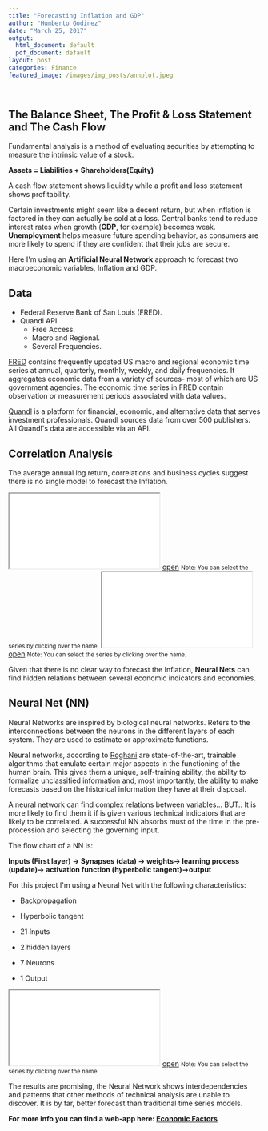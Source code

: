 ```yaml
---
title: "Forecasting Inflation and GDP"
author: "Humberto Godinez"
date: "March 25, 2017"
output:
  html_document: default
  pdf_document: default
layout: post
categories: Finance
featured_image: /images/img_posts/annplot.jpeg

---
```


## The Balance Sheet, The Profit & Loss Statement and The Cash Flow

Fundamental analysis is a method of evaluating securities by attempting to measure the intrinsic value of a stock. 

**Assets = Liabilities + Shareholders(Equity)**

A cash flow statement shows liquidity while a profit and loss statement shows profitability.

Certain investments might seem like a decent return, but when inflation is factored in they can actually be sold at a loss. Central banks tend to reduce interest rates when growth (**GDP**, for example) becomes weak. **Unemployment** helps measure future spending behavior, as consumers are more likely to spend if they are confident that their jobs are secure.


Here I'm using an **Artificial Neural Network** approach to forecast two macroeconomic variables, Inflation and GDP.

## Data
* Federal Reserve Bank of San Louis (FRED).
* Quandl API
    * Free Access.
    * Macro and Regional.
    * Several Frequencies. 

<a href="https://fred.stlouisfed.org/" target="_blank">FRED</a> contains frequently updated US macro and regional economic time series at annual, quarterly, monthly, weekly, and daily frequencies. It aggregates economic data from a variety of sources- most of which are US government agencies. The economic time series in FRED contain observation or measurement periods associated with data values. 

<a href="https://www.quandl.com/" target="_blank">Quandl</a> is a platform for financial, economic, and alternative data that serves investment professionals. Quandl sources data from over 500 publishers. All Quandl's data are accessible via an API. 



## Correlation Analysis

The average annual log return, correlations and business cycles suggest there is no single model to forecast the Inflation. 

<iframe src="/htmlwidgets/post_ann/hc_1_corr.html"></iframe> <a href="/htmlwidgets/post_ann/hc_1_corr.html" target="_blank">open</a> <small>Note: You can select the series by clicking over the name.</small>

<iframe src="/htmlwidgets/post_ann/hc_1_corr.html"></iframe> <a href="/htmlwidgets/post_ann/hc_1_corr.html" target="_blank">open</a> <small>Note: You can select the series by clicking over the name.</small>

Given that there is no clear way to forecast the Inflation, **Neural Nets** can find hidden relations between several economic indicators and economies.

## Neural Net (NN)

Neural Networks are inspired by biological neural networks. Refers to the interconnections between the neurons in the different layers of each system. They are used to estimate or approximate functions.

Neural networks, according to <a href="https://books.google.com/books/about/Artificial_Neural_Networks.html?id=UulLrgEACAAJ" target="_blank">Roghani</a> are state-of-the-art, trainable algorithms that emulate certain major aspects in the functioning of the human brain. This gives them a unique, self-training ability, the ability to formalize unclassified information and, most importantly, the ability to make forecasts based on the historical information they have at their disposal.

A neural network can find complex relations between variables… BUT.. It is more likely to find them it if is given various technical indicators that are likely to be correlated. A successful NN absorbs must of the time in the pre-procession and selecting the governing input. 

The flow chart of a NN is: 

**Inputs (First layer) -> Synapses (data) -> weights-> learning process (update)-> activation function (hyperbolic tangent)->output**

For this project I'm using a Neural Net with the following characteristics:

* Backpropagation

* Hyperbolic tangent

* 21 Inputs

* 2 hidden layers

* 7 Neurons

* 1 Output

<iframe src="/htmlwidgets/post_ann/hc_ann.html"></iframe> <a href="/htmlwidgets/post_ann/hc_ann.html" target="_blank">open</a> <small>Note: You can select the series by clicking over the name.</small>

The  results are promising, the Neural Network shows interdependencies and patterns that other methods of technical analysis are unable to discover. It is by  far, better forecast than traditional time series models.
 


**For more info you can find a web-app here: <a href="https://hgodinez.shinyapps.io/EconomicFactors" target="_blank">Economic Factors</a>**